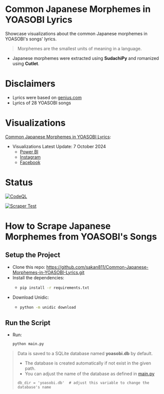# Common Japanese Morphemes in YOASOBI Lyrics
Showcase visualizations about the common Japanese morphemes in YOASOBI's songs' lyrics.

> Morphemes are the smallest units of meaning in a language.

- Japanese morphemes were extracted using **SudachiPy** and romanized using **Cutlet**.

# Disclaimers
- Lyrics were based on [genius.com](https://genius.com/artists/Yoasobi)
- Lyrics of 28 YOASOBI songs

# Visualizations
[Common Japanese Morphemes in YOASOBI Lyrics](#common-japanese-morphemes-in-yoasobi-lyrics):
- Visualizations Latest Update: 7 October 2024
  - [Power BI](https://app.powerbi.com/view?r=eyJrIjoiMTljZjdmN2MtMTk2NC00N2M5LTkxNGMtN2NhZDhlNmU4YmUzIiwidCI6ImZlMzViMTA3LTdjMmYtNGNjMy1hZDYzLTA2NTY0MzcyMDg3OCIsImMiOjEwfQ%3D%3D)
  - [Instagram](https://www.instagram.com/p/DA0yhHPtJl5/?utm_source=ig_web_copy_link&igsh=MzRlODBiNWFlZA==)
  - [Facebook](https://www.facebook.com/share/Eq6nmk6x8BLM4Nb2/)

# Status
[![CodeQL](https://github.com/sakan811/Common-Japanese-Words-in-YOASOBI-Lyrics/actions/workflows/codeql.yml/badge.svg)](https://github.com/sakan811/Common-Japanese-Words-in-YOASOBI-Lyrics/actions/workflows/codeql.yml) 

[![Scraper Test](https://github.com/sakan811/Common-Japanese-Words-in-YOASOBI-Lyrics/actions/workflows/scraper-test.yml/badge.svg)](https://github.com/sakan811/Common-Japanese-Words-in-YOASOBI-Lyrics/actions/workflows/scraper-test.yml)

# How to Scrape Japanese Morphemes from YOASOBI's Songs
## Setup the Project
- Clone this repo: https://github.com/sakan811/Common-Japanese-Morphemes-in-YOASOBI-Lyrics.git
- Install the dependencies: 
  * ```bash
    pip install -r requirements.txt 
    ```
- Download Unidic:
  - ```bash
    python -m unidic download
    ``` 

## Run the Script
- Run:
  ```bash
  python main.py
  ```
> Data is saved to a SQLite database named **yoasobi.db** by default.
>  - The database is created automatically if not exist in the given path. 
> - You can adjust the name of the database as defined in [main.py](main.py)
>  ```
>  db_dir = 'yoasobi.db'  # adjust this variable to change the database's name
>  ```